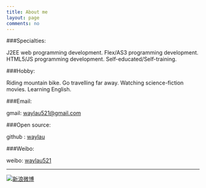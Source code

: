 ```yaml
---
title: About me
layout: page
comments: no
---
```


###Specialties: 

J2EE web programming development.
Flex/AS3 programming development.
HTML5/JS programming development.
Self-educated/Self-training.

###Hobby: 

Riding mountain bike. 
Go travelling far away.
Watching science-fiction movies. 
Learning English.

###Email: 

gmail: [waylau521@gmail.com](mailto:waylau521@gmail.com) 

###Open source: 

github : [waylau](https://github.com/waylau) 

###Weibo:

weibo: [waylau521](http://weibo.com/waylau521)	

----
 


[![新浪微博](http://service.t.sina.com.cn/widget/qmd/2117486514/c3e417d3/1.png)](http://weibo.com/u/2117486514?s=6uyXnP)